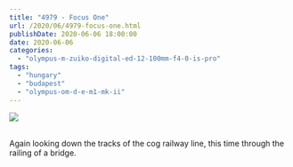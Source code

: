 ```yaml
---
title: "4979 - Focus One"
url: /2020/06/4979-focus-one.html
publishDate: 2020-06-06 18:00:00
date: 2020-06-06
categories: 
  - "olympus-m-zuiko-digital-ed-12-100mm-f4-0-is-pro"
tags: 
  - "hungary"
  - "budapest"
  - "olympus-om-d-e-m1-mk-ii"
---
```

<div class="container">
<div class="center"><a target="_blank" href="https://d25zfm9zpd7gm5.cloudfront.net/1200x1200/2018/20180521_143025_lr.jpg"><img class="webfeedsFeaturedVisual" src="https://d25zfm9zpd7gm5.cloudfront.net/0600x0600/2018/20180521_143025_lr.jpg" /></a></div>
</div>
<br />

Again looking down the tracks of the cog railway line, this time
through the railing of a bridge.